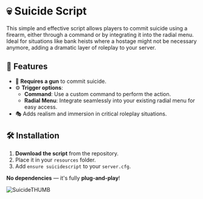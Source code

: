 
# 💀 Suicide Script

This simple and effective script allows players to commit suicide using a firearm, either through a command or by integrating it into the radial menu. Ideal for situations like bank heists where a hostage might not be necessary anymore, adding a dramatic layer of roleplay to your server.

## 📜 Features
- 🔫 **Requires a gun** to commit suicide.
- ⚙️ **Trigger options**:
  - **Command**: Use a custom command to perform the action.
  - **Radial Menu**: Integrate seamlessly into your existing radial menu for easy access.
- 🎭 Adds realism and immersion in critical roleplay situations.

## 🛠️ Installation

1. **Download the script** from the repository.
2. Place it in your `resources` folder.
3. Add `ensure suicidescript` to your `server.cfg`.

**No dependencies** — it's fully **plug-and-play**!

![SuicideTHUMB](https://github.com/user-attachments/assets/87c89e5d-7215-46d0-ad7a-e081bca6eb6c)

